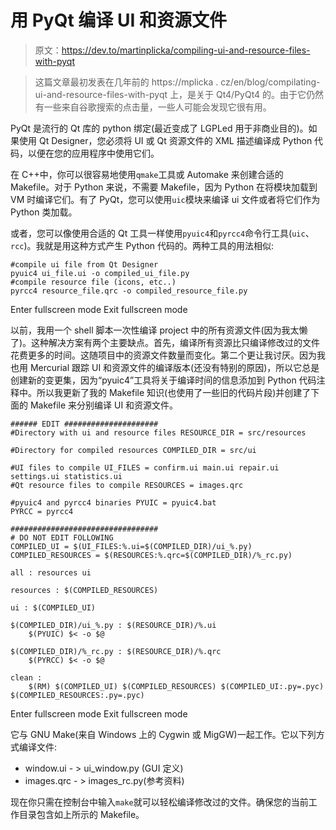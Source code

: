 # 用 PyQt 编译 UI 和资源文件

> 原文：<https://dev.to/martinplicka/compiling-ui-and-resource-files-with-pyqt>

> 这篇文章最初发表在几年前的 https://mplicka . cz/en/blog/compilating-ui-and-resource-files-with-pyqt 上，是关于 Qt4/PyQt4 的。由于它仍然有一些来自谷歌搜索的点击量，一些人可能会发现它很有用。

PyQt 是流行的 Qt 库的 python 绑定(最近变成了 LGPLed 用于非商业目的)。如果使用 Qt Designer，您必须将 UI 或 Qt 资源文件的 XML 描述编译成 Python 代码，以便在您的应用程序中使用它们。

在 C++中，你可以很容易地使用`qmake`工具或 Automake 来创建合适的 Makefile。对于 Python 来说，不需要 Makefile，因为 Python 在将模块加载到 VM 时编译它们。有了 PyQt，您可以使用`uic`模块来编译 ui 文件或者将它们作为 Python 类加载。

或者，您可以像使用合适的 Qt 工具一样使用`pyuic4`和`pyrcc4`命令行工具(`uic`、`rcc`)。我就是用这种方式产生 Python 代码的。两种工具的用法相似:

```
#compile ui file from Qt Designer
pyuic4 ui_file.ui -o compiled_ui_file.py
#compile resource file (icons, etc..)
pyrcc4 resource_file.qrc -o compiled_resource_file.py 
```

Enter fullscreen mode Exit fullscreen mode

以前，我用一个 shell 脚本一次性编译 project 中的所有资源文件(因为我太懒了)。这种解决方案有两个主要缺点。首先，编译所有资源比只编译修改过的文件花费更多的时间。这随项目中的资源文件数量而变化。第二个更让我讨厌。因为我也用 Mercurial 跟踪 UI 和资源文件的编译版本(还没有特别的原因)，所以它总是创建新的变更集，因为“pyuic4”工具将关于编译时间的信息添加到 Python 代码注释中。所以我更新了我的 Makefile 知识(也使用了一些旧的代码片段)并创建了下面的 Makefile 来分别编译 UI 和资源文件。

```
###### EDIT ##################### 
#Directory with ui and resource files RESOURCE_DIR = src/resources

#Directory for compiled resources COMPILED_DIR = src/ui

#UI files to compile UI_FILES = confirm.ui main.ui repair.ui settings.ui statistics.ui
#Qt resource files to compile RESOURCES = images.qrc 

#pyuic4 and pyrcc4 binaries PYUIC = pyuic4.bat
PYRCC = pyrcc4

#################################
# DO NOT EDIT FOLLOWING 
COMPILED_UI = $(UI_FILES:%.ui=$(COMPILED_DIR)/ui_%.py)
COMPILED_RESOURCES = $(RESOURCES:%.qrc=$(COMPILED_DIR)/%_rc.py)

all : resources ui 

resources : $(COMPILED_RESOURCES) 

ui : $(COMPILED_UI)

$(COMPILED_DIR)/ui_%.py : $(RESOURCE_DIR)/%.ui
    $(PYUIC) $< -o $@

$(COMPILED_DIR)/%_rc.py : $(RESOURCE_DIR)/%.qrc
    $(PYRCC) $< -o $@

clean : 
    $(RM) $(COMPILED_UI) $(COMPILED_RESOURCES) $(COMPILED_UI:.py=.pyc) $(COMPILED_RESOURCES:.py=.pyc) 
```

Enter fullscreen mode Exit fullscreen mode

它与 GNU Make(来自 Windows 上的 Cygwin 或 MigGW)一起工作。它以下列方式编译文件:

*   window.ui - > ui_window.py (GUI 定义)
*   images.qrc - > images_rc.py(参考资料)

现在你只需在控制台中输入`make`就可以轻松编译修改过的文件。确保您的当前工作目录包含如上所示的 Makefile。